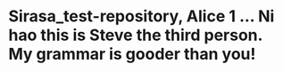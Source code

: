 # Sirasa_test-repository, Alice 1 ... Ni hao this is Steve the third person. My grammar is gooder than you! 